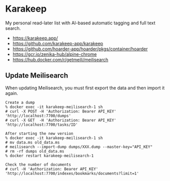 # Karakeep

My personal read-later list with AI-based automatic tagging and full text search.

- https://karakeep.app/
- https://github.com/karakeep-app/karakeep
- https://github.com/hoarder-app/hoarder/pkgs/container/hoarder
- https://gcr.io/zenika-hub/alpine-chrome
- https://hub.docker.com/r/getmeili/meilisearch

## Update Meilisearch

When updating Meilisearch, you must first export the data and then import it again.

```
Create a dump
% docker exec -it karakeep-meilisearch-1 sh
# curl -X POST -H 'Authorization: Bearer API_KEY' 'http://localhost:7700/dumps'
# curl -X GET  -H 'Authorization: Bearer API_KEY' 'http://localhost:7700/tasks/ID'
```

```
After starting the new version
% docker exec -it karakeep-meilisearch-1 sh
# mv data.ms old_data.ms
# meilisearch --import-dump dumps/XXX.dump --master-key="API_KEY"
# rm -rf dumps old_data.ms
% docker restart karakeep-meilisearch-1
```

```
Check the number of documents
# curl -H 'Authorization: Bearer API_KEY' 'http://localhost:7700/indexes/bookmarks/documents?limit=1'
```
